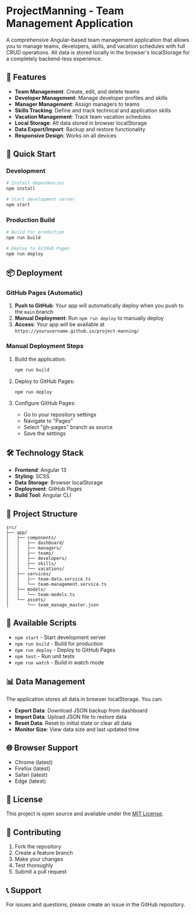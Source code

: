 # ProjectManning - Team Management Application

A comprehensive Angular-based team management application that allows you to manage teams, developers, skills, and vacation schedules with full CRUD operations. All data is stored locally in the browser's localStorage for a completely backend-less experience.

## 🌟 Features

- **Team Management**: Create, edit, and delete teams
- **Developer Management**: Manage developer profiles and skills
- **Manager Management**: Assign managers to teams
- **Skills Tracking**: Define and track technical and application skills
- **Vacation Management**: Track team vacation schedules
- **Local Storage**: All data stored in browser localStorage
- **Data Export/Import**: Backup and restore functionality
- **Responsive Design**: Works on all devices

## 🚀 Quick Start

### Development
```bash
# Install dependencies
npm install

# Start development server
npm start
```

### Production Build
```bash
# Build for production
npm run build

# Deploy to GitHub Pages
npm run deploy
```

## 📦 Deployment

### GitHub Pages (Automatic)

1. **Push to GitHub**: Your app will automatically deploy when you push to the `main` branch
2. **Manual Deployment**: Run `npm run deploy` to manually deploy
3. **Access**: Your app will be available at `https://yourusername.github.io/project-manning/`

### Manual Deployment Steps

1. Build the application:
   ```bash
   npm run build
   ```

2. Deploy to GitHub Pages:
   ```bash
   npm run deploy
   ```

3. Configure GitHub Pages:
   - Go to your repository settings
   - Navigate to "Pages"
   - Select "gh-pages" branch as source
   - Save the settings

## 🛠️ Technology Stack

- **Frontend**: Angular 13
- **Styling**: SCSS
- **Data Storage**: Browser localStorage
- **Deployment**: GitHub Pages
- **Build Tool**: Angular CLI

## 📁 Project Structure

```
src/
├── app/
│   ├── components/
│   │   ├── dashboard/
│   │   ├── managers/
│   │   ├── teams/
│   │   ├── developers/
│   │   ├── skills/
│   │   └── vacations/
│   ├── services/
│   │   ├── team-data.service.ts
│   │   └── team-management.service.ts
│   ├── models/
│   │   └── team-models.ts
│   └── assets/
│       └── team_manage_master.json
```

## 🔧 Available Scripts

- `npm start` - Start development server
- `npm run build` - Build for production
- `npm run deploy` - Deploy to GitHub Pages
- `npm test` - Run unit tests
- `npm run watch` - Build in watch mode

## 📊 Data Management

The application stores all data in browser localStorage. You can:

- **Export Data**: Download JSON backup from dashboard
- **Import Data**: Upload JSON file to restore data
- **Reset Data**: Reset to initial state or clear all data
- **Monitor Size**: View data size and last updated time

## 🌐 Browser Support

- Chrome (latest)
- Firefox (latest)
- Safari (latest)
- Edge (latest)

## 📝 License

This project is open source and available under the [MIT License](LICENSE).

## 🤝 Contributing

1. Fork the repository
2. Create a feature branch
3. Make your changes
4. Test thoroughly
5. Submit a pull request

## 📞 Support

For issues and questions, please create an issue in the GitHub repository.
